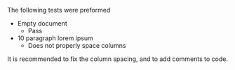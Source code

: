 The following tests were preformed

* Empty document
	* Pass
* 10 paragraph lorem ipsum
	* Does not properly space columns

It is recommended to fix the column spacing, and to add comments to code.
